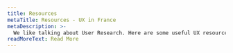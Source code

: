 ```yaml
---
title: Resources
metaTitle: Resources - UX in France
metaDescription: >-
  We like talking about User Research. Here are some useful UX resources.
readMoreText: Read More
---
```

